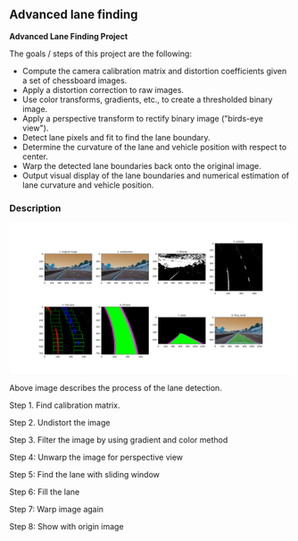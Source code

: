 ## Advanced lane finding

**Advanced Lane Finding Project**

The goals / steps of this project are the following:

* Compute the camera calibration matrix and distortion coefficients given a set of chessboard images.
* Apply a distortion correction to raw images.
* Use color transforms, gradients, etc., to create a thresholded binary image.
* Apply a perspective transform to rectify binary image ("birds-eye view").
* Detect lane pixels and fit to find the lane boundary.
* Determine the curvature of the lane and vehicle position with respect to center.
* Warp the detected lane boundaries back onto the original image.
* Output visual display of the lane boundaries and numerical estimation of lane curvature and vehicle position.


### Description

![Result Image](./output_images/result_img.png)

Above image describes the process of the lane detection.

Step 1. Find calibration matrix. 

Step 2. Undistort the image

Step 3. Filter the image by using gradient and color method

Step 4: Unwarp the image for perspective view

Step 5: Find the lane with sliding window

Step 6: Fill the lane

Step 7: Warp image again

Step 8: Show with origin image


